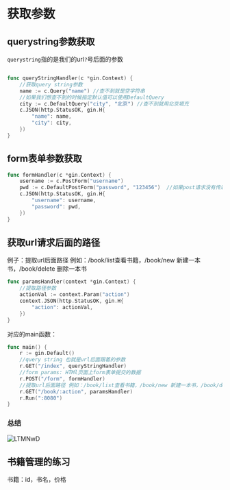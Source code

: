 # 获取参数

## querystring参数获取

`querystring`指的是我们的url`?`号后面的参数

```go

func queryStringHandler(c *gin.Context) {
	//获取query string参数
	name := c.Query("name") //查不到就是空字符串
	//如果我们想查不到的时候指定默认值可以使用DefaultQuery
	city := c.DefaultQuery("city", "北京") //查不到就用北京填充
	c.JSON(http.StatusOK, gin.H{
		"name": name,
		"city": city,
	})
}
```

## form表单参数获取

```go
func formHandler(c *gin.Context) {
	username := c.PostForm("username")
	pwd := c.DefaultPostForm("password", "123456")  //如果post请求没有传递password我们就设置值为123456
	c.JSON(http.StatusOK, gin.H{
		"username": username,
		"password": pwd,
	})
}
```

## 获取url请求后面的路径
例子：提取url后面路径 例如：/book/list查看书籍，/book/new 新建一本书，/book/delete 删除一本书
```go
func paramsHandler(context *gin.Context) {
	//提取路径参数
	actionVal := context.Param("action")
	context.JSON(http.StatusOK, gin.H{
		"action": actionVal,
	})
}

```

对应的main函数：
```go
func main() {
	r := gin.Default()
	//query string 也就是url后面跟着的参数
	r.GET("/index", queryStringHandler)
	//form params: HTMl页面上form表单提交的数据
	r.POST("/form", formHandler)
	//提取url后面路径 例如：/book/list查看书籍，/book/new 新建一本书，/book/delete 删除一本书
	r.GET("/book/:action", paramsHandler)
	r.Run(":8080")
}
```



### 总结

![LTMNwD](https://gitee.com/yirufeng/images/raw/master/uPic/LTMNwD.png)





## 书籍管理的练习

书籍：id，书名，价格

